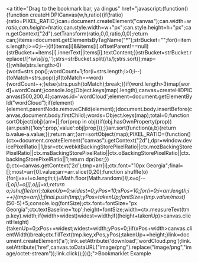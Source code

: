 <a title="Drag to the bookmark bar, ya dingus" href="javascript:(function(){function createHiDPICanvas(w,h,ratio){if(!ratio){ratio=PIXEL_RATIO;}can=document.createElement("canvas");can.width=w*ratio;can.height=h*ratio;can.style.width=w+"px";can.style.height=h+"px";can.getContext("2d").setTransform(ratio,0,0,ratio,0,0);return can;}items=document.getElementsByTagName("*");strBucket="";for(i=items.length;i>=0;i--){if(items[i]&&items[i].offsetParent!==null){strBucket+=items[i].innerText||items[i].textContent;}}strBucket=strBucket.replace(/[^\w\s]/g,'');strs=strBucket.split(/\s/);strs.sort();map={};while(strs.length>0){word=strs.pop();wordCount=1;for(i=strs.length;i>0;i--){toMatch=strs.pop();if(toMatch==word){wordCount++;}else{strs.push(toMatch);break;}}if(word.length>3)map[word]=wordCount;}console.log(Object.keys(map).length);canvas=createHiDPICanvas(500,200,4);canvas.id='wordCloud';element=document.getElementById("wordCloud");if(element){element.parentNode.removeChild(element);}document.body.insertBefore(canvas,document.body.firstChild);words=Object.keys(map);total=0;function sortObject(obj){arr=[];for(prop in obj){if(obj.hasOwnProperty(prop)){arr.push({'key':prop,'value':obj[prop]});}}arr.sort(function(a,b){return b.value-a.value;});return arr;}arr=sortObject(map);PIXEL_RATIO=(function(){ctx=document.createElement("canvas").getContext("2d"),dpr=window.devicePixelRatio||1,bsr=ctx.webkitBackingStorePixelRatio||ctx.mozBackingStorePixelRatio||ctx.msBackingStorePixelRatio||ctx.oBackingStorePixelRatio||ctx.backingStorePixelRatio||1;return dpr/bsr;})();ctx=canvas.getContext('2d');tmp=arr[i];ctx.font="10px Georgia";final=[];most=arr[0].value;arr=arr.slice(0,20);function shuffle(o){for(j=x=i=o.length;i;j=Math.floor(Math.random()*i),x=o[--i],o[i]=o[j],o[j]=x);return o;}shuffle(arr);takenUp=0;widest=0;yPos=10;xPos=10;for(i=0;i<arr.length;i++){tmp=arr[i];final.push(tmp);yPos=takenUp;fontSize=(tmp.value/most)*(50-5)+5;console.log(fontSize);ctx.font=fontSize+"px Georgia";ctx.textBaseline='top';height=fontSize;width=ctx.measureText(tmp.key).width;if(width>widest)widest=width;if((height+takenUp)>canvas.clientHeight){takenUp=0;xPos+=widest;widest=width;yPos=0;}if(xPos+width>canvas.clientWidth)break;ctx.fillText(tmp.key,xPos,yPos);takenUp+=height;}link=document.createElement('a');link.setAttribute('download','wordCloud.png');link.setAttribute('href',canvas.toDataURL("image/png").replace("image/png","image/octet-stream"));link.click();})();">Bookmarklet Example</a>